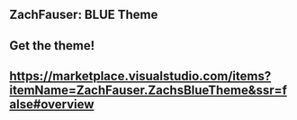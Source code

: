 ZachFauser: BLUE Theme
-
Get the theme! 
-
https://marketplace.visualstudio.com/items?itemName=ZachFauser.ZachsBlueTheme&ssr=false#overview
-

